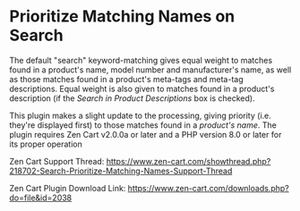 # Prioritize Matching Names on Search
The default &quot;search&quot; keyword-matching gives equal weight to matches found in a product's name, model number and manufacturer's name, as well as those matches found in a product's meta-tags and meta-tag descriptions.  Equal weight is also given to matches found in a product's description (if the <em>Search in Product Descriptions</em> box is checked).

This plugin makes a slight update to the processing, giving priority (i.e. they're displayed first) to those matches found in a <em>product's name</em>.  The plugin requires Zen Cart v2.0.0a or later and a PHP version 8.0 or later for its proper operation

Zen Cart Support Thread: https://www.zen-cart.com/showthread.php?218702-Search-Prioritize-Matching-Names-Support-Thread

Zen Cart Plugin Download Link: https://www.zen-cart.com/downloads.php?do=file&id=2038
